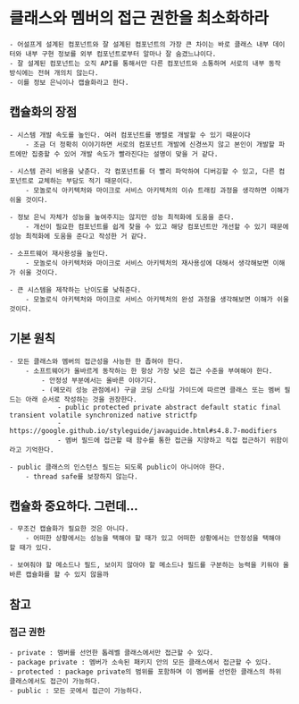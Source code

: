 # 클래스와 멤버의 접근 권한을 최소화하라
    - 어설프게 설계된 컴포넌트와 잘 설계된 컴포넌트의 가장 큰 차이는 바로 클래스 내부 데이터와 내부 구현 정보를 외부 컴포넌트로부터 알마나 잘 숨겼느냐이다.
    - 잘 설계된 컴포넌트는 오직 API를 통해서만 다른 컴포넌트와 소통하며 서로의 내부 동작 방식에는 전혀 개의치 않는다.
    - 이를 정보 은닉이나 캡슐화라고 한다.

## 캡슐화의 장점
    - 시스템 개발 속도를 높인다. 여러 컴포넌트를 병렬로 개발할 수 있기 때문이다
        - 조금 더 정확히 이야기하면 서로의 컴포넌트 개발에 신경쓰지 않고 본인이 개발할 파트에만 집중할 수 있어 개발 속도가 빨라진다는 설명이 맞을 거 같다.

    - 시스템 관리 비용을 낮춘다. 각 컴포넌트를 더 빨리 파악하여 디버깅할 수 있고, 다른 컴포넌트로 교체하는 부담도 적기 때문이다.
        - 모놀로식 아키텍처와 마이크로 서비스 아키텍처의 이슈 트래킹 과정을 생각하면 이해가 쉬울 것이다.

    - 정보 은닉 자체가 성능을 높여주지는 않지만 성능 최적화에 도움을 준다.
        - 개선이 필요한 컴포넌트를 쉽게 찾을 수 있고 해당 컴포넌트만 개선할 수 있기 때문에 성능 최적화에 도움을 준다고 작성한 거 같다.

    - 소프트웨어 재사용성을 높인다.
        - 모놀로식 아키텍처와 마이크로 서비스 아키텍처의 재사용성에 대해서 생각해보면 이해가 쉬울 것이다.

    - 큰 시스템을 제작하는 난이도를 낮춰준다.
        - 모놀로식 아키텍처와 마이크로 서비스 아키텍처의 완성 과정을 생각해보면 이해가 쉬울 것이다.

## 기본 원칙
    - 모든 클래스와 멤버의 접근성을 사능한 한 좁혀야 한다.
        - 소프트웨어가 올바르게 동작하는 한 항상 가장 낮은 접근 수준을 부여해야 한다.
            - 안정성 부분에서는 올바른 이야기다.
            - (메모리 성능 관점에서) 구글 코딩 스타일 가이드에 따르면 클래스 또는 멤버 필드는 아래 순서로 작성하는 것을 권장한다.
                - public protected private abstract default static final transient volatile synchronized native strictfp
                - https://google.github.io/styleguide/javaguide.html#s4.8.7-modifiers
                - 멤버 필드에 접근할 때 함수를 통한 접근을 지양하고 직접 접근하기 위함이라고 기억한다.

    - public 클래스의 인스턴스 필드는 되도록 public이 아니어야 한다.
        - thread safe를 보장하지 않는다.

## 캡슐화 중요하다. 그런데...
    - 무조건 캡슐화가 필요한 것은 아니다.
        - 어떠한 상황에서는 성능을 택해야 할 때가 있고 어떠한 상황에서는 안정성을 택해야 할 때가 있다.

    - 보여줘야 할 메소드나 필드, 보이지 않아야 할 메소드나 필드를 구분하는 능력을 키워야 올바른 캡슐화를 할 수 있지 않을까
    
    



## 참고
### 접근 권한
    - private : 멤버를 선언한 톱레벨 클래스에서만 접근할 수 있다.
    - package private : 멤버가 소속된 패키지 안의 모든 클래스에서 접근할 수 있다.
    - protected : package private의 범위를 포함하며 이 멤버를 선언한 클래스의 하위 클래스에서도 접근이 가능하다.
    - public : 모든 곳에서 접근이 가능하다.